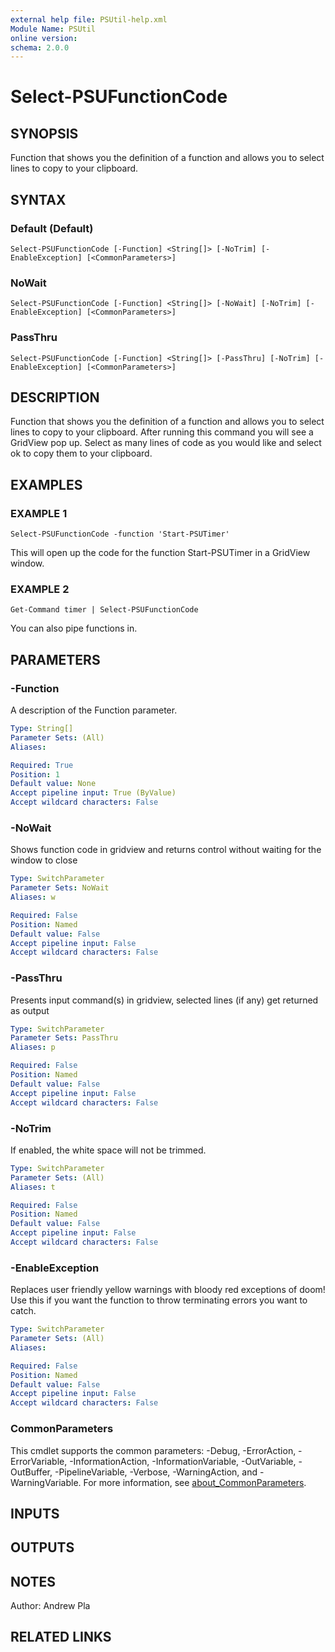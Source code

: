 ```yaml
---
external help file: PSUtil-help.xml
Module Name: PSUtil
online version:
schema: 2.0.0
---
```


# Select-PSUFunctionCode

## SYNOPSIS
Function that shows you the definition of a function and allows you to select lines to copy to your clipboard.

## SYNTAX

### Default (Default)
```
Select-PSUFunctionCode [-Function] <String[]> [-NoTrim] [-EnableException] [<CommonParameters>]
```

### NoWait
```
Select-PSUFunctionCode [-Function] <String[]> [-NoWait] [-NoTrim] [-EnableException] [<CommonParameters>]
```

### PassThru
```
Select-PSUFunctionCode [-Function] <String[]> [-PassThru] [-NoTrim] [-EnableException] [<CommonParameters>]
```

## DESCRIPTION
Function that shows you the definition of a function and allows you to select lines to copy to your clipboard.
After running this command you will see a GridView pop up.
Select as many lines of code as you would like and select
ok to copy them to your clipboard.

## EXAMPLES

### EXAMPLE 1
```
Select-PSUFunctionCode -function 'Start-PSUTimer'
```

This will open up the code for the function Start-PSUTimer in a GridView window.

### EXAMPLE 2
```
Get-Command timer | Select-PSUFunctionCode
```

You can also pipe functions in.

## PARAMETERS

### -Function
A description of the Function parameter.

```yaml
Type: String[]
Parameter Sets: (All)
Aliases:

Required: True
Position: 1
Default value: None
Accept pipeline input: True (ByValue)
Accept wildcard characters: False
```

### -NoWait
Shows function code in gridview and returns control without waiting for the window to close

```yaml
Type: SwitchParameter
Parameter Sets: NoWait
Aliases: w

Required: False
Position: Named
Default value: False
Accept pipeline input: False
Accept wildcard characters: False
```

### -PassThru
Presents input command(s) in gridview, selected lines (if any) get returned as output

```yaml
Type: SwitchParameter
Parameter Sets: PassThru
Aliases: p

Required: False
Position: Named
Default value: False
Accept pipeline input: False
Accept wildcard characters: False
```

### -NoTrim
If enabled, the white space will not be trimmed.

```yaml
Type: SwitchParameter
Parameter Sets: (All)
Aliases: t

Required: False
Position: Named
Default value: False
Accept pipeline input: False
Accept wildcard characters: False
```

### -EnableException
Replaces user friendly yellow warnings with bloody red exceptions of doom!
Use this if you want the function to throw terminating errors you want to catch.

```yaml
Type: SwitchParameter
Parameter Sets: (All)
Aliases:

Required: False
Position: Named
Default value: False
Accept pipeline input: False
Accept wildcard characters: False
```

### CommonParameters
This cmdlet supports the common parameters: -Debug, -ErrorAction, -ErrorVariable, -InformationAction, -InformationVariable, -OutVariable, -OutBuffer, -PipelineVariable, -Verbose, -WarningAction, and -WarningVariable. For more information, see [about_CommonParameters](http://go.microsoft.com/fwlink/?LinkID=113216).

## INPUTS

## OUTPUTS

## NOTES
Author: Andrew Pla

## RELATED LINKS
